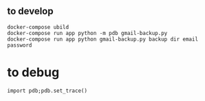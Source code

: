 ## to develop
```
docker-compose ubild
docker-compose run app python -m pdb gmail-backup.py
docker-compose run app python gmail-backup.py backup dir email password
```

# to debug
```
import pdb;pdb.set_trace()
```